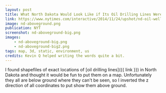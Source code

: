 ```yaml
---
layout: post
title: What North Dakota Would Look Like if Its Oil Drilling Lines Were Aboveground
link: https://www.nytimes.com/interactive/2014/11/24/upshot/nd-oil-well-illustration.html
image: nd-aboveground.png
publication: NYT
screenshot: nd-aboveground-big.png
images:
    - nd-aboveground-big.png
    - nd-aboveground-big2.png
tags: map, 3d, static, environment, us
credits: Kevin Q helped writing the words quite a bit.
---
```


I found shapefiles of exact locations of [oil drilling lines]({{ link }}) in North Dakota and thought it would be fun to put them on a map. Unfortunately they all are below ground where they can't be seen, so I inverted the z direction of all coordinates to put show them above ground.
